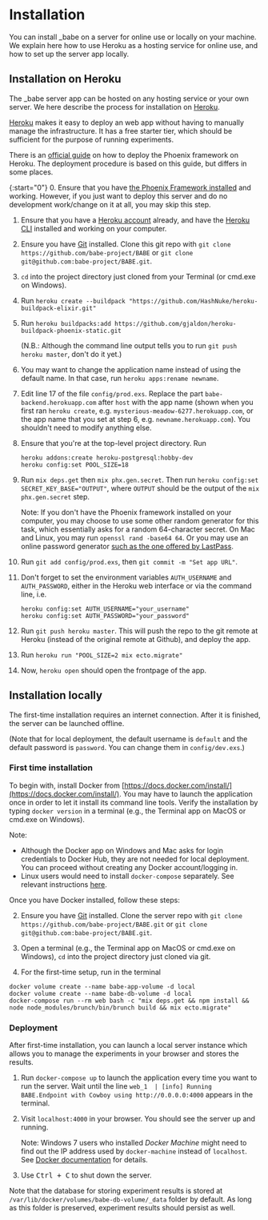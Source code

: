 # Installation

You can install \_babe on a server for online use or locally on your machine. We explain here how to use Heroku as a hosting service for online use, and how to set up the server app locally. 

## Installation on Heroku

The _babe server app can be hosted on any hosting service or your own server. We here describe the process for
installation on [Heroku](https://www.heroku.com/).

[Heroku](https://www.heroku.com/) makes it easy to deploy an web app without having to manually manage the infrastructure. It has a free starter tier, which should be sufficient for the purpose of running experiments.

There is an [official guide](https://hexdocs.pm/phoenix/heroku.html) on how to deploy the Phoenix framework on Heroku. The deployment procedure is based on this guide, but differs in some places.

{:start="0"}
0. Ensure that you have [the Phoenix Framework installed](https://hexdocs.pm/phoenix/installation.html) and working. However, if you just want to deploy this server and do no development work/change on it at all, you may skip this step.

1. Ensure that you have a [Heroku account](https://signup.heroku.com/) already, and have the [Heroku CLI](https://devcenter.heroku.com/articles/heroku-cli) installed and working on your computer.

2. Ensure you have [Git](https://git-scm.com/downloads) installed. Clone this git repo with `git clone https://github.com/babe-project/BABE` or `git clone git@github.com:babe-project/BABE.git`.

3. `cd` into the project directory just cloned from your Terminal (or cmd.exe on Windows).

4. Run `heroku create --buildpack "https://github.com/HashNuke/heroku-buildpack-elixir.git"`

5. Run `heroku buildpacks:add https://github.com/gjaldon/heroku-buildpack-phoenix-static.git`

    (N.B.: Although the command line output tells you to run `git push heroku master`, don't do it yet.)

6. You may want to change the application name instead of using the default name. In that case, run `heroku apps:rename newname`.

7. Edit line 17 of the file `config/prod.exs`. Replace the part `babe-backend.herokuapp.com` after `host` with the app name (shown when you first ran `heroku create`, e.g. `mysterious-meadow-6277.herokuapp.com`, or the app name that you set at step 6, e.g.  `newname.herokuapp.com`). You shouldn't need to modify anything else.

8. Ensure that you're at the top-level project directory. Run

    ```
    heroku addons:create heroku-postgresql:hobby-dev
    heroku config:set POOL_SIZE=18
    ```

9. Run `mix deps.get` then `mix phx.gen.secret`. Then run `heroku config:set SECRET_KEY_BASE="OUTPUT"`, where `OUTPUT` should be the output of the `mix phx.gen.secret` step.

    Note: If you don't have the Phoenix framework installed on your computer, you may choose to use some other random generator for this task, which essentially asks for a random 64-character secret. On Mac and Linux, you may run `openssl rand -base64 64`. Or you may use an online password generator [such as the one offered by LastPass](https://lastpass.com/generatepassword.php).

10. Run `git add config/prod.exs`, then `git commit -m "Set app URL"`.

11. Don't forget to set the environment variables `AUTH_USERNAME` and `AUTH_PASSWORD`, either in the Heroku web interface or via the command line, i.e.

    ```
    heroku config:set AUTH_USERNAME="your_username"
    heroku config:set AUTH_PASSWORD="your_password"
    ```

12. Run `git push heroku master`. This will push the repo to the git remote at Heroku (instead of the original remote at Github), and deploy the app.

13. Run `heroku run "POOL_SIZE=2 mix ecto.migrate"`

14. Now, `heroku open` should open the frontpage of the app.

## Installation locally

The first-time installation requires an internet connection. After it is finished, the server can be launched offline.

(Note that for local deployment, the default username is `default` and the default password is `password`. You can change them in `config/dev.exs`.)

### First time installation

To begin with, install Docker from [https://docs.docker.com/install/](https://docs.docker.com/install/). You may have to launch the application once in order to let it install its command line tools. Verify the installation by typing `docker version` in a terminal (e.g., the Terminal app on MacOS or cmd.exe on Windows).

Note:
- Although the Docker app on Windows and Mac asks for login credentials to Docker Hub, they are not needed for local deployment. You can proceed without creating any Docker account/logging in.
- Linux users would need to install `docker-compose` separately. See relevant instructions [here](https://docs.docker.com/compose/install/).

Once you have Docker installed, follow these steps:

2. Ensure you have [Git](https://git-scm.com/downloads) installed. Clone the server repo with `git clone https://github.com/babe-project/BABE.git` or `git clone git@github.com:babe-project/BABE.git`.

3. Open a terminal (e.g., the Terminal app on MacOS or cmd.exe on Windows), `cd` into the project directory just cloned via git.

4. For the first-time setup, run in the terminal
  ```
  docker volume create --name babe-app-volume -d local
  docker volume create --name babe-db-volume -d local
  docker-compose run --rm web bash -c "mix deps.get && npm install && node node_modules/brunch/bin/brunch build && mix ecto.migrate"
  ```

### Deployment

After first-time installation, you can launch a local server instance which allows you to manage the experiments in your browser and stores the results.

1. Run `docker-compose up` to launch the application every time you want to run the server. Wait until the line `web_1  | [info] Running BABE.Endpoint with Cowboy using http://0.0.0.0:4000` appears in the terminal.

2. Visit `localhost:4000` in your browser. You should see the server up and running.

    Note: Windows 7 users who installed *Docker Machine* might need to find out the IP address used by `docker-machine` instead of `localhost`. See [Docker documentation](https://docs.docker.com/get-started/part2/#build-the-app) for details.

3. Use <kbd>Ctrl + C</kbd> to shut down the server.

Note that the database for storing experiment results is stored at `/var/lib/docker/volumes/babe-db-volume/_data` folder by default. As long as this folder is preserved, experiment results should persist as well.
